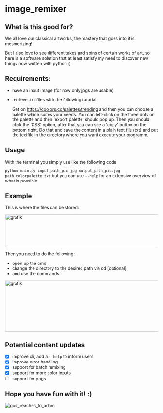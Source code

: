 # image_remixer

## What is this good for?

We all love our classical artworks, the mastery that goes into it is mesmerizing!

But I also love to see different takes and spins of certain works of art, so here is a software solution that at least satisfy my need to discover new things now written with python :)


## Requirements:
- have an input image (for now only jpgs are usable)
- retrieve .txt files with the following tutorial:

	Get on https://coolors.co/palettes/trending and then you can choose a palette which suites your needs.
	You can left-click on the three dots on the palette and then 'export palette' should pop up.
	Then you should click the 'CSS' option, after that you can see a 'copy' button on the bottom right.
	Do that and save the content in a plain text file (txt) and put the textfile in the directory where you want execute your programm. 
  
 ## Usage 
With the terminal you simply use like the following code

`python main.py input_path_pic.jpg output_path_pic.jpg path_colorpalette.txt` but you can use `--help` for an extensive overview of what is possible

## Example
This is where the files can be stored:

<img width="854" height="108" alt="grafik" src="https://github.com/user-attachments/assets/fcb5e610-4dfa-41a1-89f8-2855c2de76e7" />

Then you need to do the following:

- open up the cmd 
- change the directory to the desired path via cd [optional]
- and use the commands

<img width="1290" height="170" alt="grafik" src="https://github.com/user-attachments/assets/9da053a5-1081-4f6c-8fd9-587054d4f51d" />


## Potential content updates
- [X] improve cli, add a `--help` to inform users
- [X] improve error handling
- [X] support for batch remixing
- [X] support for more color inputs
- [ ] support for pngs

## Hope you have fun with it! :)

![god_reaches_to_adam](https://user-images.githubusercontent.com/104129468/164423677-c98edfb4-f0b9-4733-8938-77a00ef3f962.png)

